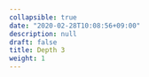 ```yaml
---
collapsible: true
date: "2020-02-28T10:08:56+09:00"
description: null
draft: false
title: Depth 3
weight: 1
---
```

